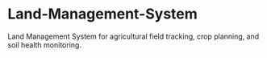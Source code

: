 # Land-Management-System
Land Management System for agricultural field tracking, crop planning, and soil health monitoring.
